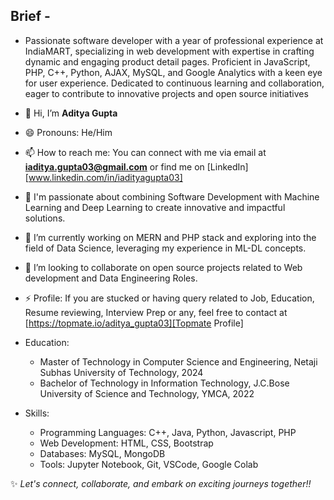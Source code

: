 <!---
AdityaGupta-03/AdityaGupta-03 is a  special ✨ repository because its `README.md` (this file) appears on your GitHub profile.
You can click the Preview link to take a look at your changes.
--->

## Brief - 
  - Passionate software developer with a year of professional experience at IndiaMART, specializing in web development with expertise in crafting dynamic and engaging product detail pages. Proficient in JavaScript, PHP, C++, Python, AJAX, MySQL, and Google Analytics with a keen eye for user experience. Dedicated to continuous learning and collaboration, eager to contribute to innovative projects and open source initiatives
  
- 👋 Hi, I’m **Aditya Gupta**
- 😄 Pronouns: He/Him
- 📫 How to reach me: You can connect with me via email at **iaditya.gupta03@gmail.com** or find me on [LinkedIn][www.linkedin.com/in/iadityagupta03]
- 👀 I'm passionate about combining Software Development with Machine Learning and Deep Learning to create innovative and impactful solutions.
- 🌱 I’m currently working on MERN and PHP stack and exploring into the field of Data Science, leveraging my experience in ML-DL concepts.
- 💞️ I’m looking to collaborate on open source projects related to Web development and Data Engineering Roles.
- ⚡ Profile: If you are stucked or having query related to Job, Education, Resume reviewing, Interview Prep or any, feel free to contact at [https://topmate.io/aditya_gupta03][Topmate Profile]

- Education:
  - Master of Technology in Computer Science and Engineering, Netaji Subhas University of Technology, 2024
  - Bachelor of Technology in Information Technology, J.C.Bose University of Science and Technology, YMCA, 2022
  
- Skills:
  - Programming Languages: C++, Java, Python, Javascript, PHP
  - Web Development: HTML, CSS, Bootstrap
  - Databases: MySQL, MongoDB
  - Tools: Jupyter Notebook, Git, VSCode, Google Colab


 ✨ _Let's connect, collaborate, and embark on exciting journeys together!!_

